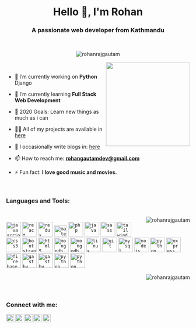 <h1 align="center">Hello 👋, I'm Rohan</h1>
<h3 align="center">A passionate web developer from Kathmandu</h3>

<br/>

<p align="center">
<img src="https://komarev.com/ghpvc/?username=rohanrajgautam" alt="rohanrajgautam" /> 
</p>

<img align='right' src="https://media.giphy.com/media/M9gbBd9nbDrOTu1Mqx/giphy.gif" width="230">

<br/>

- 🔭 I’m currently working on **Python** Django

- 🌱 I’m currently learning **Full Stack Web Development**

- 🥅 2020 Goals: Learn new things as much as i can

- 👨‍💻 All of my projects are available in [here](https://www.rohanrajgautam.com.np/projects/)

- 📝 I occasionally write blogs in: [here](https://www.rohanrajgautam.com.np/blog)

- 📫 How to reach me: **rohangautamdev@gmail.com**

- ⚡ Fun fact: **I love good music and movies.**

<br />

<h3 style="marginBottom:10px" align="left">Languages and Tools: </h3>
<br/>

<img align="right" src="https://github-readme-stats.vercel.app/api/top-langs/?username=rohanrajgautam&hide=html,css&theme=vue-dark&layout=compact" alt="rohanrajgautam" />
<p align="left" style="marginBottom:10px">
  <code><img src="https://devicons.github.io/devicon/devicon.git/icons/javascript/javascript-original.svg" alt="javascript" width="40" height="40"/></code>
  <code><img src="https://devicons.github.io/devicon/devicon.git/icons/react/react-original-wordmark.svg" alt="react" width="40" height="40"/></code>
  <code><img src="https://devicons.github.io/devicon/devicon.git/icons/redux/redux-original.svg" alt="redux" width="40" height="40"/></code>
  <code><img src="https://seeklogo.com/images/M/material-ui-logo-5BDCB9BA8F-seeklogo.com.png" alt="material-ui" width="35" height="30"/></code>
  <code><img src="https://devicons.github.io/devicon/devicon.git/icons/php/php-original.svg" alt="php" width="40" height="40"/></code>
  <code><img src="https://devicons.github.io/devicon/devicon.git/icons/java/java-original.svg" alt="java" width="40" height="40"/></code>
  <code><img src="https://devicons.github.io/devicon/devicon.git/icons/sass/sass-original.svg" alt="sass" width="40" height="40"/></code>
  <code><img src="https://www.vectorlogo.zone/logos/tailwindcss/tailwindcss-icon.svg" alt="tailwind" width="40" height="40"/></code>
  <code><img src="https://devicons.github.io/devicon/devicon.git/icons/css3/css3-original-wordmark.svg" alt="css3" width="40" height="40"/></code>
  <code><img src="https://devicons.github.io/devicon/devicon.git/icons/bootstrap/bootstrap-plain.svg" alt="bootstrap" width="40" height="40"/></code>
  <code><img src="https://devicons.github.io/devicon/devicon.git/icons/html5/html5-original-wordmark.svg" alt="html5" width="40" height="40"/></code>
  <code><img src="https://devicons.github.io/devicon/devicon.git/icons/mongodb/mongodb-original-wordmark.svg" alt="mongodb" width="40" height="40"/></code>
  <code><img src="https://wiki.postgresql.org/images/a/a4/PostgreSQL_logo.3colors.svg" alt="mongodb" width="40" height="40"/></code>
  <code><img src="https://devicons.github.io/devicon/devicon.git/icons/linux/linux-original.svg" alt="linux" width="40" height="40"/></code>
  <code><img src="https://www.vectorlogo.zone/logos/git-scm/git-scm-icon.svg" alt="git" width="40" height="40"/></code>
  <code><img src="https://devicons.github.io/devicon/devicon.git/icons/mysql/mysql-original-wordmark.svg" alt="mysql" width="40" height="40"/></code>
  <code><img src="https://devicons.github.io/devicon/devicon.git/icons/nodejs/nodejs-original-wordmark.svg" alt="nodejs" width="40" height="40"/></code>
  <code><img src="https://devicons.github.io/devicon/devicon.git/icons/python/python-original.svg" alt="python" width="40" height="40"/></code>
  <code><img src="https://devicons.github.io/devicon/devicon.git/icons/express/express-original-wordmark.svg" alt="express" width="40" height="40"/></code>
  <code><img src="https://www.vectorlogo.zone/logos/firebase/firebase-icon.svg" alt="firebase" width="40" height="40"/></code>
  <code><img src="https://www.vectorlogo.zone/logos/gatsbyjs/gatsbyjs-icon.svg" alt="gastby" width="40" height="40"/></code>
  <code><img src="https://www.vectorlogo.zone/logos/djangoproject/djangoproject-icon.svg" alt="gastby" width="40" height="40"/></code>
  <code><img src="https://devicon.dev/devicon.git/icons/typescript/typescript-original.svg" alt="python" width="40" height="40"/></code>
  <code><img src="https://www.vectorlogo.zone/logos/flutterio/flutterio-icon.svg" alt="python" width="40" height="40"/></code>
</p>


<img align="right" src="https://github-readme-stats.vercel.app/api?username=rohanrajgautam&show_icons=true&theme=vue-dark&hide=issues" alt="rohanrajgautam" />


<br/>
<br/>
<br/>

### Connect with me:


[<img align="left" alt="rrg" width="22px" src="https://img.icons8.com/wired/64/000000/domain.png" />](https://www.rohanrajgautam.com.np)
[<img align="left" alt="rrg | facebook" width="22px" src="https://cdn.jsdelivr.net/npm/simple-icons@v3/icons/facebook.svg" />](https://fb.com/rohanrajgautam)
[<img align="left" alt="rrg | Twitter" width="22px" src="https://cdn.jsdelivr.net/npm/simple-icons@v3/icons/twitter.svg" />](https://twitter.com/rohanrajgautam)
[<img align="left" alt="rrg | LinkedIn" width="22px" src="https://cdn.jsdelivr.net/npm/simple-icons@v3/icons/linkedin.svg" />](https://linkedin.com/in/rohanrajgautam)
[<img align="left" alt="rrg | Instagram" width="22px" src="https://cdn.jsdelivr.net/npm/simple-icons@v3/icons/instagram.svg" />](https://instagram.com/iamrrg)
